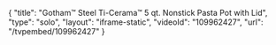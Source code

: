 {
    "title": "Gotham&trade; Steel Ti-Cerama&trade; 5 qt. Nonstick Pasta Pot with Lid",
    "type": "solo",
    "layout": "iframe-static",
    "videoId": "109962427",
    "url": "\/tvpembed\/109962427"
}